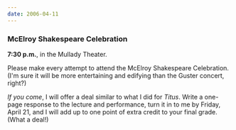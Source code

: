 ```yaml
---
date: 2006-04-11
---
```


### McElroy Shakespeare Celebration

**7:30 p.m.**, in the Mullady Theater.

Please make every attempt to attend the McElroy Shakespeare Celebration. (I'm sure it will be more entertaining and edifying than the Guster concert, right?)

*If you come*, I will offer a deal similar to what I did for <cite>Titus</cite>. Write a one-page response to the lecture and performance, turn it in to me by Friday, April 21, and I will add up to one point of extra credit to your final grade. (What a deal!)
